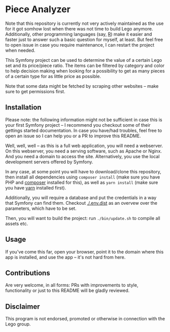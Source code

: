 # Piece Analyzer

Note that this repository is currently not very actively maintained as the use for it 
got somhow lost when there was not time to build Lego anymore.
Additionally, other programming languages (say, [R](https://www.r-project.org/)) make it easier and faster just to answer 
such a basic question for myself, at least. 
But feel free to open issue in case you require maintenance, I can restart the project when needed.

This Symfony project can be used to determine the value of a certain Lego set 
and its price/piece ratio. The items can be filtered by category and color 
to help decision making when looking for a possibility to get as many pieces 
of a certain type for as little price as possible.

Note that some data might be fetched by scraping other websites – make sure to get permissions first.

## Installation

Please note: the following information might not be sufficient in case this is your first 
Symfony project – I recommend you checkout some of their gettings started documentation.
In case you have/had troubles, feel free to open an issue so I can help you 
or a PR to improve this README.

Well, well, well – as this is a full web application, you will need a webserver. 
On this webserver, you need a serving software, such as Apache or Nginx. 
And you need a domain to access the site.
Alternatively, you use the local development servers offered by Symfony.

In any case, at some point you will have to download/clone this repository, 
then install all dependencies using `composer install` 
(make sure you have PHP and [composer](https://getcomposer.org/download/) installed for this),
as well as `yarn install` (make sure you have [yarn](https://classic.yarnpkg.com/en/) installed first).

Additionally, you will require a database and put the credentials in a way that Symfony can find them.
Checkout [./.env.dist](./.env.dist) as an overvew over the parameters, which have to be set. 

Then, you will want to build the project: run `./bin/update.sh` to compile all assets etc.

## Usage

If you've come this far, open your browser, point it to the domain where this app is installed, 
and use the app – it's not hard from here.

## Contributions

Are very welcome, in all forms: PRs with improvements to style, 
functionality or just to this README will be gladly reviewed.

## Disclaimer

This program is not endorsed, promoted or otherwise in connection with the Lego group.
